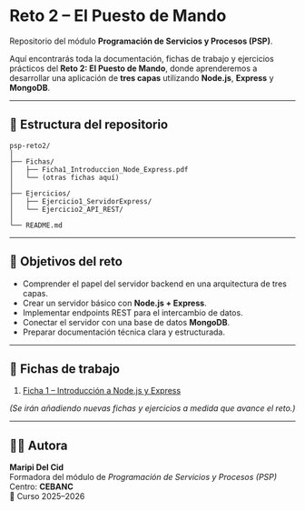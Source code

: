 # Reto 2 – El Puesto de Mando

Repositorio del módulo **Programación de Servicios y Procesos (PSP)**.

Aquí encontrarás toda la documentación, fichas de trabajo y ejercicios prácticos del **Reto 2: El Puesto de Mando**, donde aprenderemos a desarrollar una aplicación de **tres capas** utilizando **Node.js**, **Express** y **MongoDB**.

---

## 📂 Estructura del repositorio
```
psp-reto2/
│
├── Fichas/
│   ├── Ficha1_Introduccion_Node_Express.pdf
│   └── (otras fichas aquí)
│
├── Ejercicios/
│   ├── Ejercicio1_ServidorExpress/
│   └── Ejercicio2_API_REST/
│
└── README.md
```
---

## 🧭 Objetivos del reto

- Comprender el papel del servidor backend en una arquitectura de tres capas.  
- Crear un servidor básico con **Node.js + Express**.  
- Implementar endpoints REST para el intercambio de datos.  
- Conectar el servidor con una base de datos **MongoDB**.  
- Preparar documentación técnica clara y estructurada.

---

## 📘 Fichas de trabajo

1. [Ficha 1 – Introducción a Node.js y Express](Fichas/Ficha1_Introduccion_Node_Express.pdf)


*(Se irán añadiendo nuevas fichas y ejercicios a medida que avance el reto.)*

---

## 👩‍🏫 Autora

**Maripi Del Cid**  
Formadora del módulo de *Programación de Servicios y Procesos (PSP)*  
Centro: **CEBANC**  
📅 Curso 2025–2026
